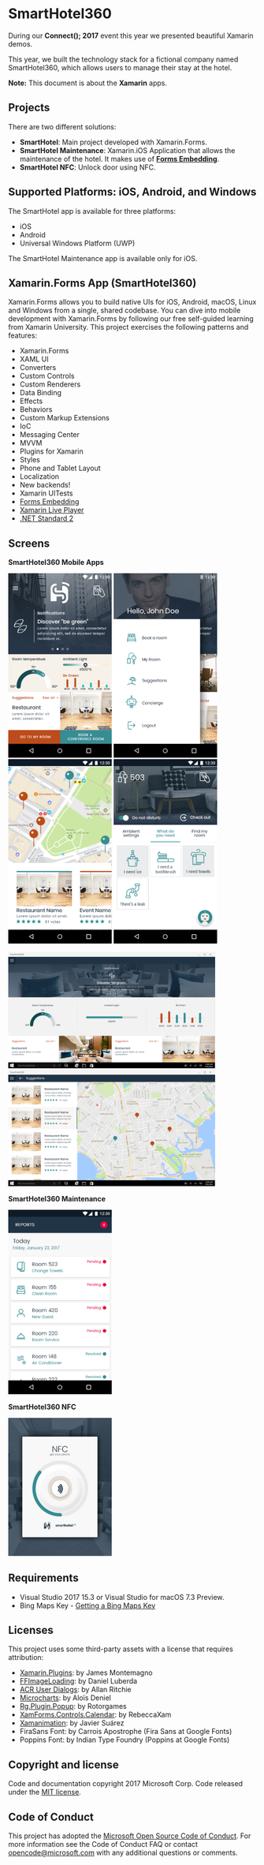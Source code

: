 # SmartHotel360

During our **Connect(); 2017** event this year we presented beautiful Xamarin demos.

This year, we built the technology stack for a fictional company named SmartHotel360, which allows users to manage their stay at the hotel.

**Note:** This document is about the **Xamarin** apps.

## Projects

There are two different solutions:

- **SmartHotel**: Main project developed with Xamarin.Forms.
- **SmartHotel Maintenance**: Xamarin.iOS Application that allows the maintenance of the hotel. It makes use of **[Forms Embedding](https://blog.xamarin.com/unleashed-embedding-xamarin-forms-in-xamarin-native/)**.
- **SmartHotel NFC**: Unlock door using NFC.

## Supported Platforms: iOS, Android, and Windows

The SmartHotel app is available for three platforms:

- iOS
- Android
- Universal Windows Platform (UWP)

The SmartHotel Maintenance app is available only for iOS.

## Xamarin.Forms App (SmartHotel360)

Xamarin.Forms allows you to build native UIs for iOS, Android, macOS, Linux and Windows from a single, shared codebase. You can dive into mobile development with Xamarin.Forms by following our free self-guided learning from Xamarin University. This project exercises the following patterns and features:

- Xamarin.Forms
- XAML UI
- Converters
- Custom Controls
- Custom Renderers
- Data Binding
- Effects
- Behaviors
- Custom Markup Extensions
- IoC
- Messaging Center
- MVVM
- Plugins for Xamarin
- Styles
- Phone and Tablet Layout
- Localization
- New backends!
- Xamarin UITests
- [Forms Embedding](https://blog.xamarin.com/unleashed-embedding-xamarin-forms-in-xamarin-native/)
- [Xamarin Live Player](https://www.xamarin.com/live)
- [.NET Standard 2](https://github.com/dotnet/standard)

## Screens

**SmartHotel360 Mobile Apps**

<img src="images/home.png" Width="210" /> <img src="images/menu.png" Width="210" /> <img src="images/suggestions.png" Width="210" /> <img src="images/myroom.png" Width="210" />

<img src="images/home-desktop.png" Width="420" /> <img src="images/suggestions-desktop.png" Width="420" />

**SmartHotel360 Maintenance**

<img src="images/maintenance.png" Width="210" />

**SmartHotel360 NFC**

<img src="images/nfc.png" Width="210" />

## Requirements

* Visual Studio 2017 15.3 or Visual Studio for macOS 7.3 Preview.
* Bing Maps Key - [Getting a Bing Maps Key](https://msdn.microsoft.com/en-us/library/ff428642.aspx)

## Licenses

This project uses some third-party assets with a license that requires attribution:

- [Xamarin.Plugins](https://github.com/jamesmontemagno/Xamarin.Plugins): by James Montemagno
- [FFImageLoading](https://github.com/daniel-luberda/FFImageLoading): by Daniel Luberda
- [ACR User Dialogs](https://github.com/aritchie/userdialogs): by Allan Ritchie
- [Microcharts](https://github.com/aloisdeniel/Microcharts): by Aloïs Deniel
- [Rg.Plugin.Popup](https://github.com/rotorgames/Rg.Plugins.Popup): by Rotorgames
- [XamForms.Controls.Calendar](https://github.com/rebeccaXam/XamForms.Controls.Calendar): by RebeccaXam
- [Xamanimation](https://github.com/jsuarezruiz/Xamanimation): by Javier Suárez
- FiraSans Font: by Carrois Apostrophe (Fira Sans at Google Fonts)
- Poppins Font: by Indian Type Foundry (Poppins at Google Fonts)

## Copyright and license

Code and documentation copyright 2017 Microsoft Corp. Code released under the [MIT license](https://opensource.org/licenses/MIT).

## Code of Conduct

This project has adopted the [Microsoft Open Source Code of Conduct](https://opensource.microsoft.com/codeofconduct/). For more information see the Code of Conduct FAQ or contact [opencode@microsoft.com](mailto:opencode@microsoft.com) with any additional questions or comments.

